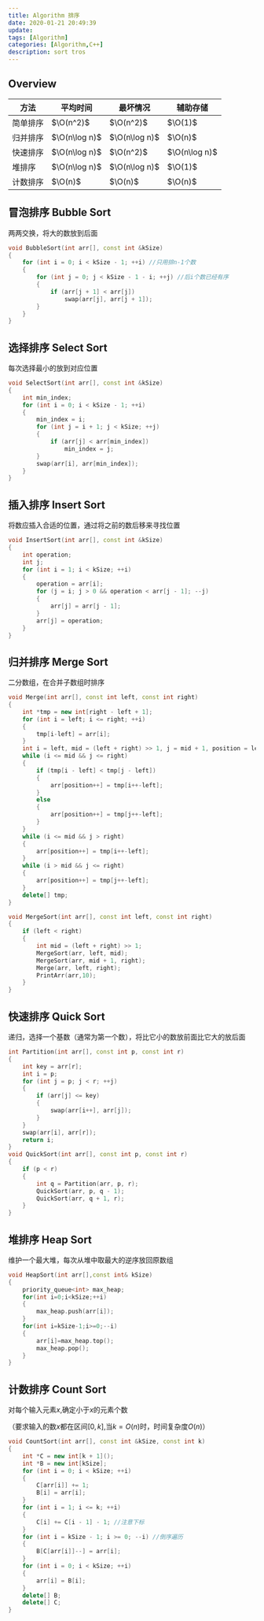 ```yaml
---
title: Algorithm 排序
date: 2020-01-21 20:49:39
update:
tags: [Algorithm]
categories: [Algorithm,C++]
description: sort tros
---
```


## Overview

| 方法     | 平均时间      | 最坏情况      | 辅助存储      |
| -------- | ------------- | ------------- | ------------- |
| 简单排序 | $\O(n^2)$     | $\O(n^2)$     | $\O(1)$       |
| 归并排序 | $\O(n\log n)$ | $\O(n\log n)$ | $\O(n)$       |
| 快速排序 | $\O(n\log n)$ | $\O(n^2)$     | $\O(n\log n)$ |
| 堆排序   | $\O(n\log n)$ | $\O(n\log n)$ | $\O(1)$       |
| 计数排序 | $\O(n)$       | $\O(n)$       | $\O(n)$       |

## 冒泡排序 Bubble Sort

两两交换，将大的数放到后面

```cpp
void BubbleSort(int arr[], const int &kSize)
{
    for (int i = 0; i < kSize - 1; ++i) //只用排n-1个数
    {
        for (int j = 0; j < kSize - 1 - i; ++j) //后i个数已经有序
        {
            if (arr[j + 1] < arr[j])
                swap(arr[j], arr[j + 1]);
        }
    }
}
```

## 选择排序 Select Sort

每次选择最小的放到对应位置

```cpp
void SelectSort(int arr[], const int &kSize)
{
    int min_index;
    for (int i = 0; i < kSize - 1; ++i)
    {
        min_index = i;
        for (int j = i + 1; j < kSize; ++j)
        {
            if (arr[j] < arr[min_index])
                min_index = j;
        }
        swap(arr[i], arr[min_index]);
    }
}
```

## 插入排序 Insert Sort

将数应插入合适的位置，通过将之前的数后移来寻找位置

```cpp
void InsertSort(int arr[], const int &kSize)
{
    int operation;
    int j;
    for (int i = 1; i < kSize; ++i)
    {
        operation = arr[i];
        for (j = i; j > 0 && operation < arr[j - 1]; --j)
        {
            arr[j] = arr[j - 1];
        }
        arr[j] = operation;
    }
}
```

## 归并排序 Merge Sort

二分数组，在合并子数组时排序

```cpp
void Merge(int arr[], const int left, const int right)
{
    int *tmp = new int[right - left + 1];
    for (int i = left; i <= right; ++i)
    {
        tmp[i-left] = arr[i];
    }
    int i = left, mid = (left + right) >> 1, j = mid + 1, position = left;
    while (i <= mid && j <= right)
    {
        if (tmp[i - left] < tmp[j - left])
        {
            arr[position++] = tmp[i++-left];
        }
        else
        {
            arr[position++] = tmp[j++-left];
        }
    }
    while (i <= mid && j > right)
    {
        arr[position++] = tmp[i++-left];
    }
    while (i > mid && j <= right)
    {
        arr[position++] = tmp[j++-left];
    }
    delete[] tmp;
}

void MergeSort(int arr[], const int left, const int right)
{
    if (left < right)
    {
        int mid = (left + right) >> 1;
        MergeSort(arr, left, mid);
        MergeSort(arr, mid + 1, right);
        Merge(arr, left, right);
        PrintArr(arr,10);
    }
}
```

## 快速排序 Quick Sort

递归，选择一个基数（通常为第一个数），将比它小的数放前面比它大的放后面

```cpp
int Partition(int arr[], const int p, const int r)
{
    int key = arr[r];
    int i = p;
    for (int j = p; j < r; ++j)
    {
        if (arr[j] <= key)
        {
            swap(arr[i++], arr[j]);
        }
    }
    swap(arr[i], arr[r]);
    return i;
}
void QuickSort(int arr[], const int p, const int r)
{
    if (p < r)
    {
        int q = Partition(arr, p, r);
        QuickSort(arr, p, q - 1);
        QuickSort(arr, q + 1, r);
    }
}
```

## 堆排序 Heap Sort

维护一个最大堆，每次从堆中取最大的逆序放回原数组

```cpp
void HeapSort(int arr[],const int& kSize)
{
    priority_queue<int> max_heap;
    for(int i=0;i<kSize;++i)
    {
        max_heap.push(arr[i]);
    }
    for(int i=kSize-1;i>=0;--i)
    {
        arr[i]=max_heap.top();
        max_heap.pop();
    }
}
```

## 计数排序 Count Sort

对每个输入元素$x$,确定小于$x$的元素个数

（要求输入的数$x$都在区间$[0,k]$,当$k=O(n)$时，时间复杂度$O(n)$）

```cpp
void CountSort(int arr[], const int &kSize, const int k)
{
    int *C = new int[k + 1]();
    int *B = new int[kSize];
    for (int i = 0; i < kSize; ++i)
    {
        C[arr[i]] += 1;
        B[i] = arr[i];
    }
    for (int i = 1; i <= k; ++i)
    {
        C[i] += C[i - 1] - 1; //注意下标
    }
    for (int i = kSize - 1; i >= 0; --i) //倒序遍历
    {
        B[C[arr[i]]--] = arr[i];
    }
    for (int i = 0; i < kSize; ++i)
    {
        arr[i] = B[i];
    }
    delete[] B;
    delete[] C;
}
```

